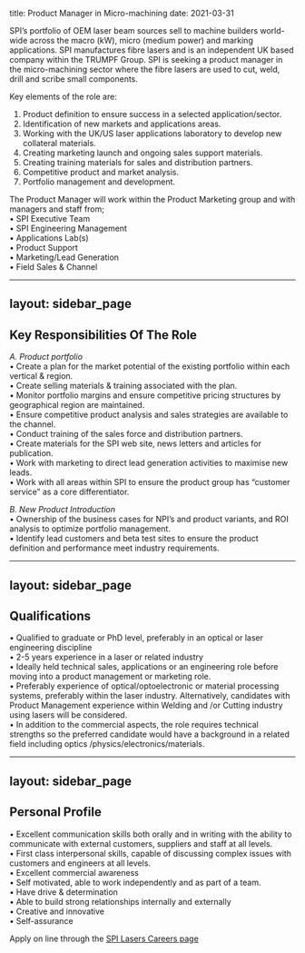 title: Product Manager in Micro-machining
date: 2021-03-31

<!--break-->
SPI’s portfolio of OEM laser beam sources sell to machine builders world-wide across the macro (kW), micro (medium power) and marking applications. SPI manufactures fibre lasers and is an independent UK based company within the TRUMPF Group.  SPI is seeking a product manager in the micro-machining sector where the fibre lasers are used to cut, weld, drill and scribe small components.   

Key elements of the role are:   
1. Product definition to ensure success in a selected application/sector.   
2. Identification of new markets and applications areas.  
3. Working with the UK/US laser applications laboratory to develop new collateral materials.  
4. Creating marketing launch and ongoing sales support materials.    
5. Creating training materials for sales and distribution partners.  
6. Competitive product and market analysis.   
7. Portfolio management and development.  
  
The Product Manager will work within the Product Marketing group and with managers and staff from;   
• SPI Executive Team   
• SPI Engineering Management   
• Applications Lab(s)  
• Product Support  
• Marketing/Lead Generation  
• Field Sales & Channel   

---
layout: sidebar_page
---

## Key Responsibilities Of The Role

  
*A. Product portfolio*  
• Create a plan for the market potential of the existing portfolio within each vertical & region.  
• Create selling materials & training associated with the plan.   
• Monitor portfolio margins and ensure competitive pricing structures by geographical region are maintained.  
• Ensure competitive product analysis and sales strategies are available to the channel.  
• Conduct training of the sales force and distribution partners.   
• Create materials for the SPI web site, news letters and articles for publication.  
• Work with marketing to direct lead generation activities to maximise new leads.  
• Work with all areas within SPI to ensure the product group has “customer service” as a core differentiator.  
  
*B. New Product Introduction*  
• Ownership of the business cases for NPI’s and product variants, and ROI analysis to optimize portfolio management.  
• Identify lead customers and beta test sites to ensure the product definition and performance meet industry requirements.  
  
---
layout: sidebar_page
---

## Qualifications

  
• Qualified to graduate or PhD level, preferably in an optical or laser engineering discipline  
• 2-5 years experience in a laser or related industry  
• Ideally held technical sales, applications or an engineering role before moving into a product management or marketing role.   
• Preferably experience of optical/optoelectronic or material processing systems, preferably within the laser industry. Alternatively, candidates with Product Management experience within Welding and /or Cutting industry using lasers will be considered.  
• In addition to the commercial aspects, the role requires technical strengths so the preferred candidate would have a background in a related field including optics /physics/electronics/materials.   
  
---
layout: sidebar_page
---

## Personal Profile

• Excellent communication skills both orally and in writing with the ability to communicate with external customers, suppliers and staff at all levels.  
• First class interpersonal skills, capable of discussing complex issues with customers and engineers at all levels.  
• Excellent commercial awareness  
• Self motivated, able to work independently and as part of a team.  
• Have drive & determination  
• Able to build strong relationships internally and externally  
• Creative and innovative  
• Self-assurance  
  
Apply on line through the [SPI Lasers Careers page](http://www.spilasers.com/About_SPI/Careers/Jobs.aspx)